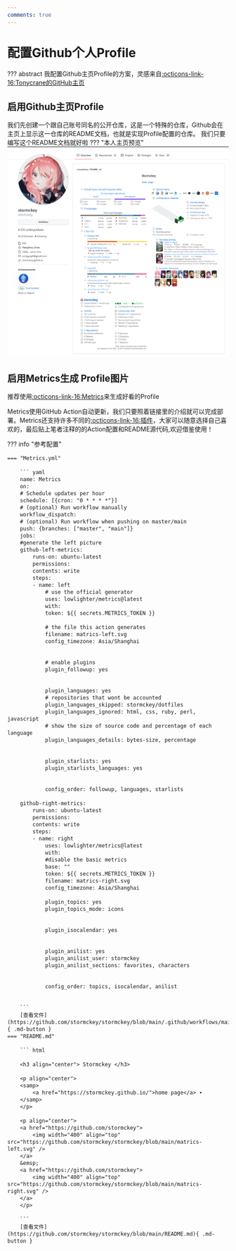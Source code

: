 ```yaml
---
comments: true
---
```


# 配置Github个人Profile

??? abstract 
    我配置Github主页Profile的方案，灵感来自[:octicons-link-16:Tonycrane的GitHub主页](https://github.com/TonyCrane)

## 启用Github主页Profile
我们先创建一个跟自己账号同名的公开仓库，这是一个特殊的仓库，Github会在主页上显示这一仓库的README文档，也就是实现Profile配置的仓库。
我们只要编写这个README文档就好啦
??? "本人主页预览"
    ![](images/github_profile/2023-03-23-14-49-05.png#pic)


## 启用Metrics生成 Profile图片

推荐使用[:octicons-link-16:Metrics](https://github.com/lowlighter/metrics/blob/master/.github/readme/partials/documentation/setup/action.md)来生成好看的Profile

Metrics使用GitHub Action自动更新，我们只要照着链接里的介绍就可以完成部署。Metrics还支持许多不同的[:octicons-link-16:插件](https://github.com/lowlighter/metrics/blob/master/README.md)，大家可以随意选择自己喜欢的，最后贴上笔者注释的的Action配置和README源代码,欢迎借鉴使用！

??? info "参考配置"

    === "Metrics.yml"

        ``` yaml
        name: Metrics
        on:
        # Schedule updates per hour
        schedule: [{cron: "0 * * * *"}]
        # (optional) Run workflow manually
        workflow_dispatch:
        # (optional) Run workflow when pushing on master/main
        push: {branches: ["master", "main"]}
        jobs:
        #generate the left picture 
        github-left-metrics:
            runs-on: ubuntu-latest
            permissions:
            contents: write
            steps:
            - name: left
                # use the official generator
                uses: lowlighter/metrics@latest
                with:
                token: ${{ secrets.METRICS_TOKEN }}
                
                # the file this action generates
                filename: matrics-left.svg
                config_timezone: Asia/Shanghai
                
                
                # enable plugins
                plugin_followup: yes
                
                
                plugin_languages: yes
                # repositories that wont be accounted
                plugin_languages_skipped: stormckey/dotfiles
                plugin_languages_ignored: html, css, ruby, perl, javascript
                # show the size of source code and percentage of each language
                plugin_languages_details: bytes-size, percentage
                
                
                plugin_starlists: yes
                plugin_starlists_languages: yes
                
                
                config_order: followup, languages, starlists
                
        github-right-metrics:
            runs-on: ubuntu-latest
            permissions:
            contents: write
            steps:
            - name: right
                uses: lowlighter/metrics@latest
                with:
                #disable the basic metrics 
                base: ""
                token: ${{ secrets.METRICS_TOKEN }}
                filename: matrics-right.svg
                config_timezone: Asia/Shanghai
                
                plugin_topics: yes
                plugin_topics_mode: icons
                
                
                plugin_isocalendar: yes
                
                
                plugin_anilist: yes
                plugin_anilist_user: stormckey
                plugin_anilist_sections: favorites, characters
                
                
                config_order: topics, isocalendar, anilist
                
                
        ```
        [查看文件](https://github.com/stormckey/stormckey/blob/main/.github/workflows/main.yml){ .md-button }
    === "README.md"

        ``` html

        <h3 align="center"> Stormckey </h3>

        <p align="center">
        <samp>
            <a href="https://stormckey.github.io/">home page</a> ∙
        </samp>
        </p>

        <p align="center">
        <a href="https://github.com/stormckey">
            <img width="400" align="top" src="https://github.com/stormckey/stormckey/blob/main/matrics-left.svg" />
        </a>
        &emsp;
        <a href="https://github.com/stormckey">
            <img width="400" align="top" src="https://github.com/stormckey/stormckey/blob/main/matrics-right.svg" />
        </a>
        </p>

        ```
        [查看文件](https://github.com/stormckey/stormckey/blob/main/README.md){ .md-button }